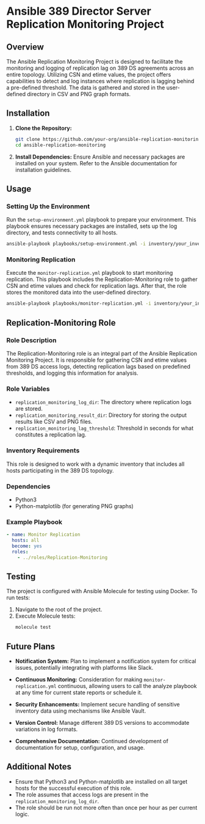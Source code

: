 # Ansible 389 Director Server Replication Monitoring Project

## Overview

The Ansible Replication Monitoring Project is designed to facilitate the monitoring and logging of replication lag on 389 DS agreements across an entire topology. Utilizing CSN and etime values, the project offers capabilities to detect and log instances where replication is lagging behind a pre-defined threshold. The data is gathered and stored in the user-defined directory in CSV and PNG graph formats.

## Installation

1. **Clone the Repository:**
   ```bash
   git clone https://github.com/your-org/ansible-replication-monitoring.git
   cd ansible-replication-monitoring
   ```

2. **Install Dependencies:**
   Ensure Ansible and necessary packages are installed on your system. Refer to the Ansible documentation for installation guidelines.

## Usage

### Setting Up the Environment

Run the `setup-environment.yml` playbook to prepare your environment. This playbook ensures necessary packages are installed, sets up the log directory, and tests connectivity to all hosts.

```bash
ansible-playbook playbooks/setup-environment.yml -i inventory/your_inventory.yml
```

### Monitoring Replication

Execute the `monitor-replication.yml` playbook to start monitoring replication. This playbook includes the Replication-Monitoring role to gather CSN and etime values and check for replication lags. After that, the role stores the monitored data into the user-defined directory.

```bash
ansible-playbook playbooks/monitor-replication.yml -i inventory/your_inventory.yml
```

## Replication-Monitoring Role

### Role Description
The Replication-Monitoring role is an integral part of the Ansible Replication Monitoring Project. It is responsible for gathering CSN and etime values from 389 DS access logs, detecting replication lags based on predefined thresholds, and logging this information for analysis.

### Role Variables
- `replication_monitoring_log_dir`: The directory where replication logs are stored.
- `replication_monitoring_result_dir`: Directory for storing the output results like CSV and PNG files.
- `replication_monitoring_lag_threshold`: Threshold in seconds for what constitutes a replication lag.

### Inventory Requirements
This role is designed to work with a dynamic inventory that includes all hosts participating in the 389 DS topology.

### Dependencies
- Python3
- Python-matplotlib (for generating PNG graphs)

### Example Playbook
```yaml
- name: Monitor Replication
  hosts: all
  become: yes
  roles:
    - ../roles/Replication-Monitoring
```

## Testing

The project is configured with Ansible Molecule for testing using Docker. To run tests:

1. Navigate to the root of the project.
2. Execute Molecule tests:
   ```bash
   molecule test
   ```

## Future Plans

- **Notification System:**
  Plan to implement a notification system for critical issues, potentially integrating with platforms like Slack.

- **Continuous Monitoring:**
  Consideration for making `monitor-replication.yml` continuous, allowing users to call the analyze playbook at any time for current state reports or schedule it.

- **Security Enhancements:**
  Implement secure handling of sensitive inventory data using mechanisms like Ansible Vault.

- **Version Control:**
  Manage different 389 DS versions to accommodate variations in log formats.

- **Comprehensive Documentation:**
  Continued development of documentation for setup, configuration, and usage.

## Additional Notes
- Ensure that Python3 and Python-matplotlib are installed on all target hosts for the successful execution of this role.
- The role assumes that access logs are present in the `replication_monitoring_log_dir`.
- The role should be run not more often than once per hour as per current logic.

